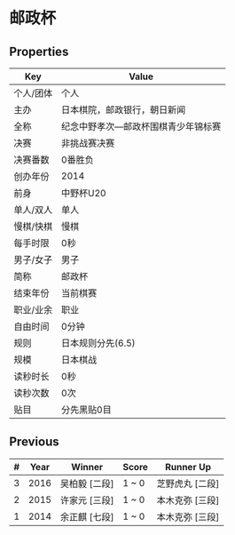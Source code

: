 # 邮政杯

## Properties

| Key | Value |
| --- | ----- |
| 个人/团体 | 个人 |
| 主办 | 日本棋院，邮政银行，朝日新闻 |
| 全称 | 纪念中野孝次—邮政杯围棋青少年锦标赛 |
| 决赛 | 非挑战赛决赛 |
| 决赛番数 | 0番胜负 |
| 创办年份 | 2014 |
| 前身 | 中野杯U20 |
| 单人/双人 | 单人 |
| 慢棋/快棋 | 慢棋 |
| 每手时限 | 0秒 |
| 男子/女子 | 男子 |
| 简称 | 邮政杯 |
| 结束年份 | 当前棋赛 |
| 职业/业余 | 职业 |
| 自由时间 | 0分钟 |
| 规则 | 日本规则分先(6.5) |
| 规模 | 日本棋战 |
| 读秒时长 | 0秒 |
| 读秒次数 | 0次 |
| 贴目 | 分先黑贴0目 |

## Previous

| # | Year | Winner | Score | Runner Up |
| --- | --- | --- | --- | --- |
| 3 | 2016 | 吴柏毅 [二段] | 1 ~ 0 | 芝野虎丸 [二段] |
| 2 | 2015 | 许家元 [三段] | 1 ~ 0 | 本木克弥 [三段] |
| 1 | 2014 | 余正麒 [七段] | 1 ~ 0 | 本木克弥 [三段] |

